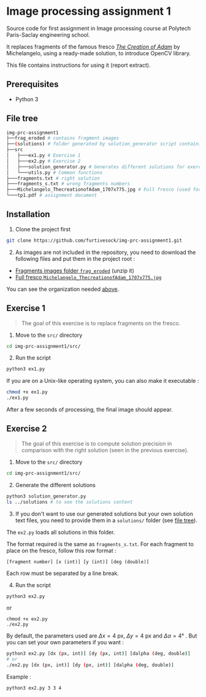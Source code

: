 # Image processing assignment 1

Source code for first assignment in Image processing course at Polytech Paris-Saclay engineering school.

It replaces fragments of the famous fresco *[The Creation of Adam](https://en.wikipedia.org/wiki/The_Creation_of_Adam)* by Michelangelo, using a ready-made solution, to introduce OpenCV library.

This file contains instructions for using it (report extract).

## Prerequisites

- Python 3

## File tree

```sh
img-prc-assignment1
├──frag_eroded # contains fragment images
├──(solutions) # folder generated by solution_generator script containing different solutions
├──src
│   ├───ex1.py # Exercise 1
│   ├───ex2.py # Exercise 2
│   ├───solution_generator.py # Generates different solutions for exercise 2
│   └───utils.py # Common functions
├───fragments.txt # right solution
├───fragments_s.txt # wrong fragments numbers
├───Michelangelo_ThecreationofAdam_1707x775.jpg # Full fresco (used for total size and fragments background for exercise 1)
└───tp1.pdf # assignment document
```

## Installation

1. Clone the project first

```sh
git clone https://github.com/furtivesock/img-prc-assignment1.git
```

2. As images are not included in the repository, you need to download the following files and put them in the project root :
  - [Fragments images folder `frag_eroded`](http://hebergement.u-psud.fr/emi/TIPolytech/TP1/frag_eroded.zip) (unzip it)
  - [Full fresco `Michelangelo_ThecreationofAdam_1707x775.jpg`](http://hebergement.u-psud.fr/emi/TIPolytech/TP1/Michelangelo_ThecreationofAdam_1707x775.jpg)

You can see the organization needed [above](#file-tree).

## Exercise 1

> The goal of this exercise is to replace fragments on the fresco.

1. Move to the `src/` directory

```sh
cd img-prc-assignment1/src/
```

2. Run the script

```sh
python3 ex1.py
```

If you are on a Unix-like operating system, you can also make it executable :

```sh
chmod +x ex1.py
./ex1.py
```
            
After a few seconds of processing, the final image should appear.

## Exercise 2

> The goal of this exercise is to compute solution precision in comparison with the right solution (seen in the previous exercise). 

1. Move to the `src/` directory

```sh
cd img-prc-assignment1/src/
```

2. Generate the different solutions

```sh
python3 solution_generator.py
ls ../solutions # to see the solutions content
```

3. If you don't want to use our generated solutions but your own solution text files, you need to provide them in a `solutions/` folder (see [file tree](#file-tree)). 

The `ex2.py` loads all solutions in this folder.

The format required is the same as `fragments_s.txt`. For each fragment to place on the fresco, follow this row format :

```
[fragment number] [x (int)] [y (int)] [deg (double)]
```

Each row must be separated by a line break.

4. Run the script

```sh
python3 ex2.py 
```

or

```
chmod +x ex2.py
./ex2.py
```

By default, the parameters used are $\Delta x = 4$ px, $\Delta y = 4$ px and $\Delta \alpha = 4°$ .
But you can set your own parameters if you want :

```sh
python3 ex2.py [dx (px, int)] [dy (px, int)] [dalpha (deg, double)]
# or
./ex2.py [dx (px, int)] [dy (px, int)] [dalpha (deg, double)]
```

Example :

```sh
python3 ex2.py 3 3 4
```